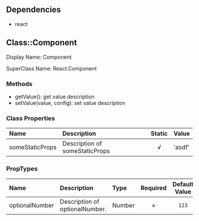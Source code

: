 ## Dependencies

* react


## Class::Component

Display Name: Component

SuperClass Name: React.Component


### Methods

* getValue(): get value description
* setValue(value, config): set value description


### Class Properties

| Name | Description | Static | Value |
| :--- | :----- | :--: | :--- |
| someStaticProps | Description of someStaticProps | √ | 'asdf' |


### PropTypes

| Name | Description | Type | Required | Default Value |
| :--- | :----- | :--- | :---: | :---: |
| optionalNumber | Description of optionalNumber. | Number | × | `123` |
